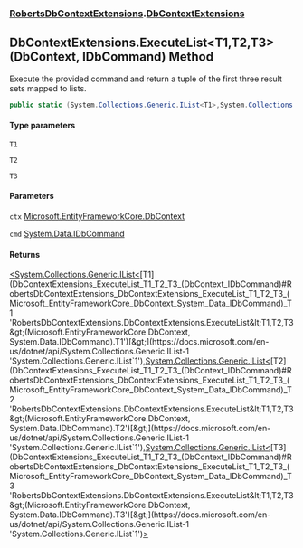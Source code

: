 ### [RobertsDbContextExtensions](RobertsDbContextExtensions 'RobertsDbContextExtensions').[DbContextExtensions](DbContextExtensions 'RobertsDbContextExtensions.DbContextExtensions')
## DbContextExtensions.ExecuteList&lt;T1,T2,T3&gt;(DbContext, IDbCommand) Method
Execute the provided command and return a tuple of the 
first three result sets mapped to lists.
```csharp
public static (System.Collections.Generic.IList<T1>,System.Collections.Generic.IList<T2>,System.Collections.Generic.IList<T3>) ExecuteList<T1,T2,T3>(this Microsoft.EntityFrameworkCore.DbContext ctx, System.Data.IDbCommand cmd);
```
#### Type parameters
<a name='RobertsDbContextExtensions_DbContextExtensions_ExecuteList_T1_T2_T3_(Microsoft_EntityFrameworkCore_DbContext_System_Data_IDbCommand)_T1'></a>
`T1`  
  
<a name='RobertsDbContextExtensions_DbContextExtensions_ExecuteList_T1_T2_T3_(Microsoft_EntityFrameworkCore_DbContext_System_Data_IDbCommand)_T2'></a>
`T2`  
  
<a name='RobertsDbContextExtensions_DbContextExtensions_ExecuteList_T1_T2_T3_(Microsoft_EntityFrameworkCore_DbContext_System_Data_IDbCommand)_T3'></a>
`T3`  
  
#### Parameters
<a name='RobertsDbContextExtensions_DbContextExtensions_ExecuteList_T1_T2_T3_(Microsoft_EntityFrameworkCore_DbContext_System_Data_IDbCommand)_ctx'></a>
`ctx` [Microsoft.EntityFrameworkCore.DbContext](https://docs.microsoft.com/en-us/dotnet/api/Microsoft.EntityFrameworkCore.DbContext 'Microsoft.EntityFrameworkCore.DbContext')  
  
<a name='RobertsDbContextExtensions_DbContextExtensions_ExecuteList_T1_T2_T3_(Microsoft_EntityFrameworkCore_DbContext_System_Data_IDbCommand)_cmd'></a>
`cmd` [System.Data.IDbCommand](https://docs.microsoft.com/en-us/dotnet/api/System.Data.IDbCommand 'System.Data.IDbCommand')  
  
#### Returns
[&lt;](https://docs.microsoft.com/en-us/dotnet/api/System.ValueTuple 'System.ValueTuple')[System.Collections.Generic.IList&lt;](https://docs.microsoft.com/en-us/dotnet/api/System.Collections.Generic.IList-1 'System.Collections.Generic.IList`1')[T1](DbContextExtensions_ExecuteList_T1_T2_T3_(DbContext_IDbCommand)#RobertsDbContextExtensions_DbContextExtensions_ExecuteList_T1_T2_T3_(Microsoft_EntityFrameworkCore_DbContext_System_Data_IDbCommand)_T1 'RobertsDbContextExtensions.DbContextExtensions.ExecuteList&lt;T1,T2,T3&gt;(Microsoft.EntityFrameworkCore.DbContext, System.Data.IDbCommand).T1')[&gt;](https://docs.microsoft.com/en-us/dotnet/api/System.Collections.Generic.IList-1 'System.Collections.Generic.IList`1')[,](https://docs.microsoft.com/en-us/dotnet/api/System.ValueTuple 'System.ValueTuple')[System.Collections.Generic.IList&lt;](https://docs.microsoft.com/en-us/dotnet/api/System.Collections.Generic.IList-1 'System.Collections.Generic.IList`1')[T2](DbContextExtensions_ExecuteList_T1_T2_T3_(DbContext_IDbCommand)#RobertsDbContextExtensions_DbContextExtensions_ExecuteList_T1_T2_T3_(Microsoft_EntityFrameworkCore_DbContext_System_Data_IDbCommand)_T2 'RobertsDbContextExtensions.DbContextExtensions.ExecuteList&lt;T1,T2,T3&gt;(Microsoft.EntityFrameworkCore.DbContext, System.Data.IDbCommand).T2')[&gt;](https://docs.microsoft.com/en-us/dotnet/api/System.Collections.Generic.IList-1 'System.Collections.Generic.IList`1')[,](https://docs.microsoft.com/en-us/dotnet/api/System.ValueTuple 'System.ValueTuple')[System.Collections.Generic.IList&lt;](https://docs.microsoft.com/en-us/dotnet/api/System.Collections.Generic.IList-1 'System.Collections.Generic.IList`1')[T3](DbContextExtensions_ExecuteList_T1_T2_T3_(DbContext_IDbCommand)#RobertsDbContextExtensions_DbContextExtensions_ExecuteList_T1_T2_T3_(Microsoft_EntityFrameworkCore_DbContext_System_Data_IDbCommand)_T3 'RobertsDbContextExtensions.DbContextExtensions.ExecuteList&lt;T1,T2,T3&gt;(Microsoft.EntityFrameworkCore.DbContext, System.Data.IDbCommand).T3')[&gt;](https://docs.microsoft.com/en-us/dotnet/api/System.Collections.Generic.IList-1 'System.Collections.Generic.IList`1')[&gt;](https://docs.microsoft.com/en-us/dotnet/api/System.ValueTuple 'System.ValueTuple')  
